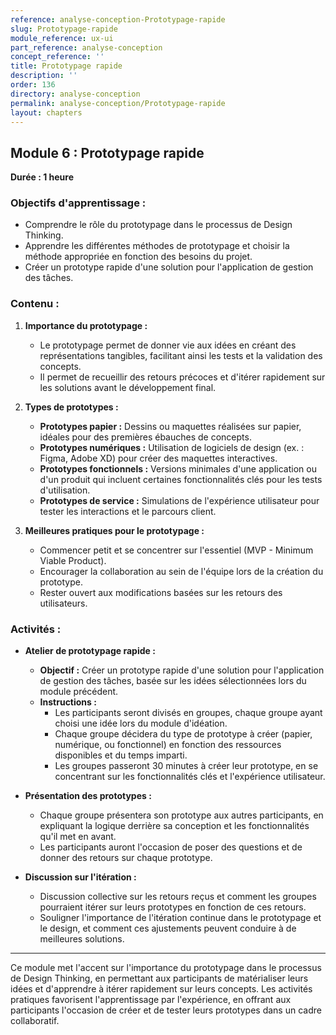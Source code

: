 ```yaml
---
reference: analyse-conception-Prototypage-rapide
slug: Prototypage-rapide
module_reference: ux-ui
part_reference: analyse-conception
concept_reference: ''
title: Prototypage rapide
description: ''
order: 136
directory: analyse-conception
permalink: analyse-conception/Prototypage-rapide
layout: chapters
---
```

## **Module 6 : Prototypage rapide**  
**Durée : 1 heure**

### **Objectifs d'apprentissage :**
- Comprendre le rôle du prototypage dans le processus de Design Thinking.
- Apprendre les différentes méthodes de prototypage et choisir la méthode appropriée en fonction des besoins du projet.
- Créer un prototype rapide d'une solution pour l'application de gestion des tâches.

### **Contenu :**

1. **Importance du prototypage :**
   - Le prototypage permet de donner vie aux idées en créant des représentations tangibles, facilitant ainsi les tests et la validation des concepts.
   - Il permet de recueillir des retours précoces et d'itérer rapidement sur les solutions avant le développement final.

2. **Types de prototypes :**
   - **Prototypes papier :** Dessins ou maquettes réalisées sur papier, idéales pour des premières ébauches de concepts.
   - **Prototypes numériques :** Utilisation de logiciels de design (ex. : Figma, Adobe XD) pour créer des maquettes interactives.
   - **Prototypes fonctionnels :** Versions minimales d'une application ou d'un produit qui incluent certaines fonctionnalités clés pour les tests d'utilisation.
   - **Prototypes de service :** Simulations de l'expérience utilisateur pour tester les interactions et le parcours client.

3. **Meilleures pratiques pour le prototypage :**
   - Commencer petit et se concentrer sur l'essentiel (MVP - Minimum Viable Product).
   - Encourager la collaboration au sein de l'équipe lors de la création du prototype.
   - Rester ouvert aux modifications basées sur les retours des utilisateurs.

### **Activités :**

- **Atelier de prototypage rapide :**
  - **Objectif :** Créer un prototype rapide d'une solution pour l'application de gestion des tâches, basée sur les idées sélectionnées lors du module précédent.
  - **Instructions :**
    - Les participants seront divisés en groupes, chaque groupe ayant choisi une idée lors du module d'idéation.
    - Chaque groupe décidera du type de prototype à créer (papier, numérique, ou fonctionnel) en fonction des ressources disponibles et du temps imparti.
    - Les groupes passeront 30 minutes à créer leur prototype, en se concentrant sur les fonctionnalités clés et l'expérience utilisateur.

- **Présentation des prototypes :**
  - Chaque groupe présentera son prototype aux autres participants, en expliquant la logique derrière sa conception et les fonctionnalités qu'il met en avant.
  - Les participants auront l'occasion de poser des questions et de donner des retours sur chaque prototype.

- **Discussion sur l'itération :**
  - Discussion collective sur les retours reçus et comment les groupes pourraient itérer sur leurs prototypes en fonction de ces retours.
  - Souligner l'importance de l'itération continue dans le prototypage et le design, et comment ces ajustements peuvent conduire à de meilleures solutions.

---

Ce module met l'accent sur l'importance du prototypage dans le processus de Design Thinking, en permettant aux participants de matérialiser leurs idées et d'apprendre à itérer rapidement sur leurs concepts. Les activités pratiques favorisent l'apprentissage par l'expérience, en offrant aux participants l'occasion de créer et de tester leurs prototypes dans un cadre collaboratif.